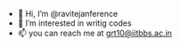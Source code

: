 - 👋 Hi, I’m @ravitejanference
- 👀 I’m interested in writig codes
- 📫 you can reach me at grt10@iitbbs.ac.in

